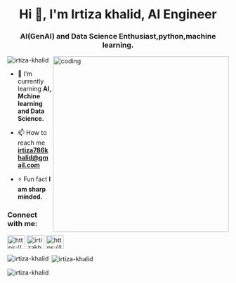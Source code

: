 
<h1 align="center">Hi 👋, I'm Irtiza khalid, AI Engineer</h1>
<h3 align="center">AI(GenAI) and Data Science Enthusiast,python,machine learning.</h3>

<img align="right" alt="coding" width="400" src="https://cdn.dribbble.com/users/1162077/screenshots/3848914/programmer.gif">

<p align="left"> <img src="https://komarev.com/ghpvc/?username=irtiza-khalid&label=Profile%20views&color=0e75b6&style=flat" alt="irtiza-khalid" /> </p>

- 🌱 I’m currently learning **AI, Mchine learning and Data Science.**

- 📫 How to reach me **irtiza786khalid@gmail.com**

- ⚡ Fun fact **I am sharp minded.**

<h3 align="left">Connect with me:</h3>
<p align="left">
<a href="https://linkedin.com/in/https://www.linkedin.com/in/irtiza-khalid-805a00243" target="blank"><img align="center" src="https://raw.githubusercontent.com/rahuldkjain/github-profile-readme-generator/master/src/images/icons/Social/linked-in-alt.svg" alt="https://www.linkedin.com/in/irtiza-khalid-805a00243" height="30" width="40" /></a>
<a href="https://instagram.com/irtizakhalid_" target="blank"><img align="center" src="https://raw.githubusercontent.com/rahuldkjain/github-profile-readme-generator/master/src/images/icons/Social/instagram.svg" alt="irtizakhalid_" height="30" width="40" /></a>
<a href="https://www.leetcode.com/https://leetcode.com/sigmacoders/" target="blank"><img align="center" src="https://raw.githubusercontent.com/rahuldkjain/github-profile-readme-generator/master/src/images/icons/Social/leet-code.svg" alt="https://leetcode.com/sigmacoders/" height="30" width="40" /></a>
</p>


<p><img align="left" src="https://github-readme-stats.vercel.app/api/top-langs?username=irtiza-khalid&show_icons=true&locale=en&layout=compact" alt="irtiza-khalid" /></p>

<p>&nbsp;<img align="center" src="https://github-readme-stats.vercel.app/api?username=irtiza-khalid&show_icons=true&locale=en" alt="irtiza-khalid" /></p>

<p><img align="center" src="https://github-readme-streak-stats.herokuapp.com/?user=irtiza-khalid&" alt="irtiza-khalid" /></p>
